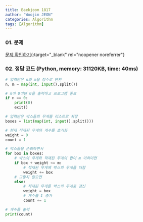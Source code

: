 ```yaml
---
title: Baekjoon 1817
author: "Woojin JEON"
categories: Algorithm
tags: [Algorithm]
---
```


### 01. 문제

[문제 확인하기](https://www.acmicpc.net/problem/1817){:target="_blank" rel="noopener noreferrer"}

### 02. 정답 코드 (Python, memory: 31120KB, time: 40ms)

```Python
# 입력받은 n과 m을 정수로 변환
n, m = map(int, input().split())

# n이 0이면 0을 출력하고 프로그램 종료
if n == 0:
    print(0)
    exit()

# 입력받은 박스들의 무게를 리스트로 저장
boxes = list(map(int, input().split()))

# 현재 적재된 무게와 개수를 초기화
weight = 0
count = 1

# 박스들을 순회하면서
for box in boxes:
    # 박스의 무게와 적재된 무게의 합이 m 이하이면
    if box + weight <= m:
        # 적재된 무게에 박스의 무게를 더함
        weight += box
    # 그렇지 않으면
    else:
        # 적재된 무게를 박스의 무게로 갱신
        weight = box
        # 개수를 1 증가
        count += 1

# 개수를 출력
print(count)
```
